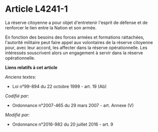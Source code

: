 # Article L4241-1

La réserve citoyenne a pour objet d'entretenir l'esprit de défense et de renforcer le lien entre la Nation et son armée.

En fonction des besoins des forces armées et formations rattachées, l'autorité militaire peut faire appel aux volontaires de
la réserve citoyenne pour, avec leur accord, les affecter dans la réserve opérationnelle. Les intéressés souscrivent alors un
engagement à servir dans la réserve opérationnelle.

**Liens relatifs à cet article**

_Anciens textes_:

  - Loi n°99-894 du 22 octobre 1999 - art. 19 (Ab)

_Codifié par_:

  - Ordonnance n°2007-465 du 29 mars 2007 - art. Annexe (V)

_Modifié par_:

  - Ordonnance n°2016-982 du 20 juillet 2016 - art. 9
